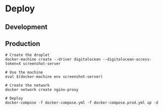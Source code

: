 Deploy
========


Development
--------


Production
--------

```
# Create the droplet
docker-machine create --driver digitalocean --digitalocean-access-token=X screenshot-server

# Use the machine
eval $(docker-machine env screenshot-server)

# Create the network
docker network create nginx-proxy

# Deploy
docker-compose -f docker-compose.yml -f docker-compose.prod.yml up -d
```


